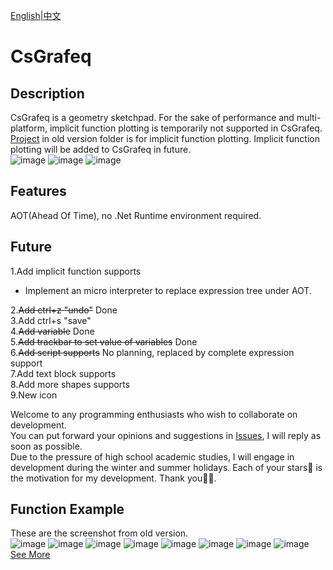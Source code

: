 ﻿[English](README.md)|[中文](README_ZH.md)
# CsGrafeq

## Description

CsGrafeq is a geometry sketchpad. For the sake of performance and multi-platform, implicit function plotting is temporarily not supported in CsGrafeq. \
[Project](./OldVersion/README.md) in old version folder is for implicit function plotting. Implicit function plotting will be added to CsGrafeq in future.\
![image](Example/1.bmp)
![image](Example/2.bmp)
![image](Example/3.bmp)

## Features
AOT(Ahead Of Time), no .Net Runtime environment required.

## Future
1.Add implicit function supports
  - Implement an micro interpreter to replace expression tree under AOT.

2.~~Add ctrl+z "undo"~~ Done \
3.Add ctrl+s "save"\
4.~~Add variable~~ Done\
5.~~Add trackbar to set value of variables~~ Done\
6.~~Add script supports~~ No planning, replaced by complete expression support\
7.Add text block supports\
8.Add more shapes supports\
9.New icon

Welcome to any programming enthusiasts who wish to collaborate on development. \
You can put forward your opinions and suggestions in [Issues](https://github.com/jyswjjgdwtdtj/CsGrafeq/issues), I will reply as soon as possible. \
Due to the pressure of high school academic studies, I will engage in development during the winter and summer holidays.
Each of your stars🌟 is the motivation for my development. Thank you🙏😊.

## Function Example
These are the screenshot from old version.\
![image](OldVersion/ExampleImage/1-1.jpg)
![image](OldVersion/ExampleImage/1-2.jpg)
![image](OldVersion/ExampleImage/1-3.jpg)
![image](OldVersion/ExampleImage/1-4.jpg)
![image](OldVersion/ExampleImage/1-5.jpg)
![image](OldVersion/ExampleImage/1-6.jpg)
![image](OldVersion/ExampleImage/1-7.jpg)
![image](OldVersion/ExampleImage/1-8.jpg)\
[See More](OldVersion/Example.md) 
